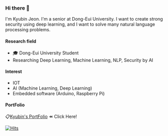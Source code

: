### Hi there 👋


I'm Kyubin Jeon. I'm a senior at Dong-Eui University.
I want to create strong security using deep learning, and I want to solve many natural language processing problems.
#### Research field
- 🎓 Dong-Eui University Student
- Researching Deep Learning, Machine Learning, NLP, Security by AI 

#### Interest

- IOT
- AI (Machine Learning, Deep Learning)
- Embedded software (Arduino, Raspberry Pi)

#### PortFolio
📋[Kyubin's PortFolio](https://github.com/jgj9883/jgj9883.github.io/blob/master/README.md)  ⏪ Click Here!
	
[![Hits](https://hits.seeyoufarm.com/api/count/incr/badge.svg?url=https%3A%2F%2Fgithub.com%2Fzzsza)](https://hits.seeyoufarm.com) 




<!--
**jgj9883/jgj9883** is a ✨ _special_ ✨ repository because its `README.md` (this file) appears on your GitHub profile.

Here are some ideas to get you started:

- 🔭 I’m currently working on ...
- 🌱 I’m currently learning ...
- 👯 I’m looking to collaborate on ...
- 🤔 I’m looking for help with ...
- 💬 Ask me about ...
- 📫 How to reach me: ...
- 😄 Pronouns: ...
- ⚡ Fun fact: ...
-->
